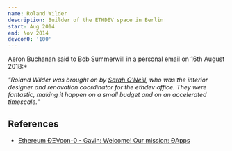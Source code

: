 ```yaml
---
name: Roland Wilder
description: Builder of the ETHDEV space in Berlin
start: Aug 2014
end: Nov 2014
devcon0: '100'
---
```


Aeron Buchanan said to Bob Summerwill in a personal email on 16th August 2018:*

*"Roland Wilder was brought on by [Sarah O'Neill]('/people/sarah-oneill'), who was the interior designer and renovation coordinator for the ethdev office. They were fantastic, making it happen on a small budget and on an accelerated timescale."*

## References

- [Ethereum ÐΞVcon-0 - Gavin: Welcome! Our mission: ÐApps](https://www.youtube.com/watch?v=_BvvUlKDqp0&t=100s)